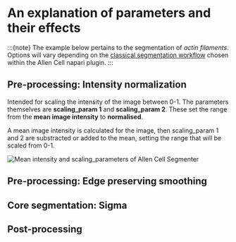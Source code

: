 # An explanation of parameters and their effects

:::{note}
The example below pertains to the segmentation of *actin filaments*. Options will vary depending on the [classical segmentation workflow](https://chanzuckerberg.github.io/napari-segmentation-workshop/workflow/allencell-protocol.html#step-3-select-a-comparable-reference) chosen within the Allen Cell napari plugin.
:::

## Pre-processing: Intensity normalization

Intended for scaling the intensity of the image between 0-1. The parameters themselves are **scaling_param 1** and **scaling_param 2**. These set the range from the **mean image intensity** to **normalised**. 

A mean image intensity is calculated for the image, then scaling_param 1 and 2 are substracted or added to the mean, setting the range that will be scaled from 0-1. 

![Mean intensity and scaling_parameters of Allen Cell Segmenter](images/allencell-10.png)

## Pre-processing: Edge preserving smoothing

## Core segmentation: Sigma

## Post-processing

